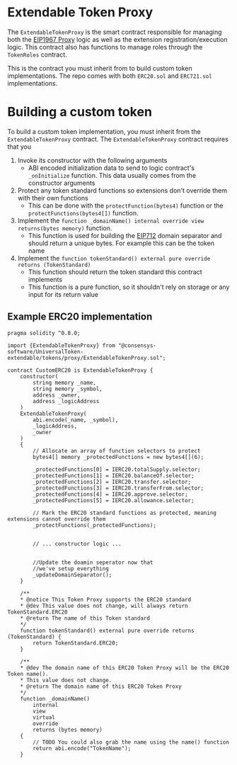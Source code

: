 # Extendable Token Proxy

The `ExtendableTokenProxy` is the smart contract responsible for managing both the [EIP1967 Proxy](https://eips.ethereum.org/EIPS/eip-1967) logic as well as the extension registration/execution logic. This contract also has functions to manage roles through the `TokenRoles` contract. 

This is the contract you must inherit from to build custom token implementations. The repo comes with both `ERC20.sol` and `ERC721.sol` implementations.

# Building a custom token

To build a custom token implementation, you must inherit from the `ExtendableTokenProxy` contract. The `ExtendableTokenProxy` contract requires that you 

1. Invoke its constructor with the following arguments
    - ABI encoded initialization data to send to logic contract's `_onInitialize` function. This data usually comes from the constructor arguments
2. Protect any token standard functions so extensions don't override them with their own functions
    - This can be done with the `protectFunction(bytes4)` function or the `protectFunctions(bytes4[])` function.
3. Implement the `function _domainName() internal override view returns(bytes memory)` function.
    - This function is used for building the [EIP712](https://eips.ethereum.org/EIPS/eip-712#definition-of-domainseparator) domain separator and should return a unique bytes. For example this can be the token name
4. Implement the `function tokenStandard() external pure override returns (TokenStandard)`
    - This function should return the token standard this contract implements
    - This function is a pure function, so it shouldn't rely on storage or any input for its return value

## Example ERC20 implementation

    pragma solidity ^0.8.0;

    import {ExtendableTokenProxy} from "@consensys-software/UniversalToken-extendable/tokens/proxy/ExtendableTokenProxy.sol";

    contract CustomERC20 is ExtendableTokenProxy {
        constructor(
            string memory _name,
            string memory _symbol,
            address _owner,
            address _logicAddress
        )
        ExtendableTokenProxy(
            abi.encode(_name, _symbol),
            _logicAddress,
            _owner
        )
        {
            // Allocate an array of function selectors to protect
            bytes4[] memory _protectedFunctions = new bytes4[](6);

            _protectedFunctions[0] = IERC20.totalSupply.selector;
            _protectedFunctions[1] = IERC20.balanceOf.selector;
            _protectedFunctions[2] = IERC20.transfer.selector;
            _protectedFunctions[3] = IERC20.transferFrom.selector;
            _protectedFunctions[4] = IERC20.approve.selector;
            _protectedFunctions[5] = IERC20.allowance.selector;

            // Mark the ERC20 standard functions as protected, meaning extensions cannot override them
            _protectFunctions(_protectedFunctions);


            // ... constructor logic ...


            //Update the doamin seperator now that
            //we've setup everything
            _updateDomainSeparator();
        }

        /**
        * @notice This Token Proxy supports the ERC20 standard
        * @dev This value does not change, will always return TokenStandard.ERC20
        * @return The name of this Token standard
        */
        function tokenStandard() external pure override returns (TokenStandard) {
            return TokenStandard.ERC20;
        }

        /**
        * @dev The domain name of this ERC20 Token Proxy will be the ERC20 Token name().
        * This value does not change.
        * @return The domain name of this ERC20 Token Proxy
        */
        function _domainName()
            internal
            view
            virtual
            override
            returns (bytes memory)
        {
            // TODO You could also grab the name using the name() function
            return abi.encode("TokenName");
        }


